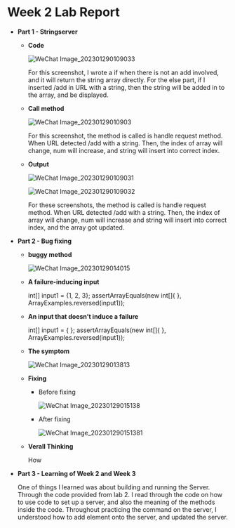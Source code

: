 # Week 2 Lab Report

* **Part 1 - Stringserver**

    * **Code**

        ![WeChat Image_202301290109033](https://user-images.githubusercontent.com/106724998/215316619-46b6f248-336c-466e-bf58-03d6e8bc8d34.png)


        For this screenshot, I wrote a if when there is not an add involved, and it will return the string array directly. For the else part, if I inserted /add in URL     with a string, then the string will be added in to the array, and be displayed.
    
  * **Call method**

       ![WeChat Image_20230129010903](https://user-images.githubusercontent.com/106724998/215316653-857257df-14de-403d-acd0-e382e7d8b8a6.png)
    
       For this screenshot, the method is called is handle request method. When URL detected /add with a string. Then, the index of array will change, num will            increase, and string will insert into correct index.
        
   * **Output**
   
     ![WeChat Image_202301290109031](https://user-images.githubusercontent.com/106724998/215316660-8eef1c36-e68e-4026-88c5-44cc5e0740d3.png)
    
     ![WeChat Image_202301290109032](https://user-images.githubusercontent.com/106724998/215316667-cd110db9-2beb-4118-868d-479f1ace51ea.png)
    
    
      For these screenshots, the method is called is handle request method. When URL detected /add with a string. Then, the index of array will change, num will increase and string will insert into correct index, and the array got updated. 
    
 * **Part 2 - Bug fixing** 
  
    * **buggy method**
    
        ![WeChat Image_20230129014015](https://user-images.githubusercontent.com/106724998/215318019-89e56084-20b7-4bd6-9a1f-b412b97028b2.png)
        
     * **A failure-inducing input** 
        
        int[] input1 = {1, 2, 3};
        assertArrayEquals(new int[]{ }, ArrayExamples.reversed(input1));
        
        
     * **An input that doesn’t induce a failure**   
     
        int[] input1 = { };
        assertArrayEquals(new int[]{ }, ArrayExamples.reversed(input1));
        
     * **The symptom**    
     
        ![WeChat Image_20230129013813](https://user-images.githubusercontent.com/106724998/215318021-fcbbf8db-3012-47ac-9825-bed2bae08e55.jpg)   
    
    * **Fixing** 
        
        * Before fixing
        
             ![WeChat Image_20230129015138](https://user-images.githubusercontent.com/106724998/215318512-fa8629dc-273a-4f72-9c62-12e80ebdd542.png)
             
        * After fixing
       
             ![WeChat Image_202301290151381](https://user-images.githubusercontent.com/106724998/215318511-96244b60-a339-4bc2-8c3a-fe5ce31db851.png)
     
     * **Verall Thinking** 
      
        How
              
* **Part 3 - Learning of Week 2 and Week 3**

   One of things I learned was about building and running the Server. Through the code provided from lab 2. I read through the code on how to use code to set up a server, and also the meaning of the methods inside the code. Throughout practicing the command on the server, I understood how to add element onto the server, and updated the server. 
